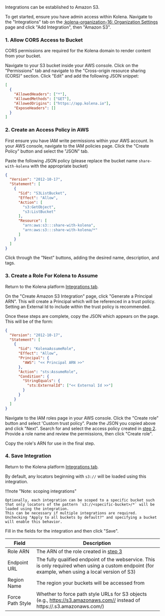 Integrations can be established to Amazon S3.

To get started, ensure you have admin access within Kolena.
Navigate to the "Integrations" tab on the [:kolena-organization-16: Organization Settings](https://app.kolena.io/redirect/organization?tab=integrations) page and click "Add Integration", then "Amazon S3".

### 1. Allow CORS Access to Bucket

CORS permissions are required for the Kolena domain to render content from your bucket.

Navigate to your S3 bucket inside your AWS console.
Click on the "Permissions" tab and navigate to the "Cross-origin resource sharing (CORS)" section.
Click "Edit" and add the following JSON snippet:

```json
[
  {
    "AllowedHeaders": ["*"],
    "AllowedMethods": ["GET"],
    "AllowedOrigins": ["https://app.kolena.io"],
    "ExposeHeaders": []
  }
]
```

### 2. Create an Access Policy in AWS

First ensure you have IAM write permissions within your AWS account.
In your AWS console, navigate to the IAM policies page.
Click the "Create Policy" button and select the "JSON" tab.

Paste the following JSON policy (please replace the bucket name `share-with-kolena` with the appropriate bucket)

```json
{
  "Version": "2012-10-17",
  "Statement": [
    {
      "Sid": "S3ListBucket",
      "Effect": "Allow",
      "Action": [
        "s3:GetObject",
        "s3:ListBucket"
      ],
      "Resource": [
        "arn:aws:s3:::share-with-kolena",
        "arn:aws:s3:::share-with-kolena/*"
      ]
    }
  ]
}
```

Click through the "Next" buttons, adding the desired name, description, and tags.

### 3. Create a Role For Kolena to Assume

Return to the Kolena platform [Integrations tab](https://app.kolena.io/redirect/organization?tab=integrations).

On the "Create Amazon S3 Integration" page, click "Generate a Principal ARN".
This will create a Principal which will be referenced in a trust policy.
Setting an External Id to include within the trust policy is recommended.

Once these steps are complete, copy the JSON which appears on the page.
This will be of the form:

```json
{
  "Version": "2012-10-17",
  "Statement": [
    {
      "Sid": "KolenaAssumeRole",
      "Effect": "Allow",
      "Principal": {
        "AWS": "<< Principal ARN >>"
      },
      "Action": "sts:AssumeRole",
      "Condition": {
        "StringEquals": {
          "sts:ExternalId": ["<< External Id >>"]
        }
      }
    }
  ]
}
```

Navigate to the IAM roles page in your AWS console.
Click the "Create role" button and select 'Custom trust policy".
Paste the JSON you copied above and click "Next".
Search for and select the access policy created in [step 2](#2-create-an-access-policy-in-aws).
Provide a role name and review the permissions, then click "Create role".

Copy the role's ARN for use in the final step.

### 4. Save Integration

Return to the Kolena platform [Integrations tab](https://app.kolena.io/redirect/organization?tab=integrations).

By default, any locators beginning with `s3://` will be loaded using this integration.

!!!note "Note: scoping integrations"

    Optionally, each integration can be scoped to a specific bucket such that only locators of the pattern `s3://<specific-bucket>/*` will be loaded using the integration.
    This can be necessary if multiple integrations are required.
    Unchecking "Apply to all buckets by default?" and specifying a bucket will enable this behavior.

Fill in the fields for the integration and then click "Save".

| Field            | Description                                                                                                                                        |
| ---------------- | -------------------------------------------------------------------------------------------------------------------------------------------------- |
| Role ARN         | The ARN of the role created in [step 3](#3-create-a-role-for-kolena-to-assume)                                                                     |
| Endpoint URL     | The fully qualified endpoint of the webservice. This is only required when using a custom endpoint (for example, when using a local version of S3) |
| Region Name      | The region your buckets will be accessed from                                                                                                      |
| Force Path Style | Whether to force path style URLs for S3 objects (e.g., https://s3.amazonaws.com// instead of https://.s3.amazonaws.com/)                           |
